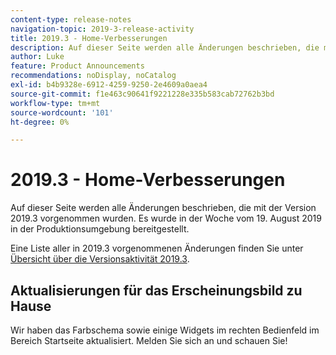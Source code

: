 ```yaml
---
content-type: release-notes
navigation-topic: 2019-3-release-activity
title: 2019.3 - Home-Verbesserungen
description: Auf dieser Seite werden alle Änderungen beschrieben, die mit der Version 2019.3 vorgenommen wurden. Es wurde in der Woche vom 19. August 2019 in der Produktionsumgebung bereitgestellt.
author: Luke
feature: Product Announcements
recommendations: noDisplay, noCatalog
exl-id: b4b9328e-6912-4259-9250-2e4609a0aea4
source-git-commit: f1e463c90641f9221228e335b583cab72762b3bd
workflow-type: tm+mt
source-wordcount: '101'
ht-degree: 0%

---
```


# 2019.3 - Home-Verbesserungen

Auf dieser Seite werden alle Änderungen beschrieben, die mit der Version 2019.3 vorgenommen wurden. Es wurde in der Woche vom 19. August 2019 in der Produktionsumgebung bereitgestellt.

Eine Liste aller in 2019.3 vorgenommenen Änderungen finden Sie unter [Übersicht über die Versionsaktivität 2019.3](../../../../product-announcements/product-releases/quarterly-release-archive/2019.3-release-activity/2019-3-release-activity-overview.md).

## Aktualisierungen für das Erscheinungsbild zu Hause

Wir haben das Farbschema sowie einige Widgets im rechten Bedienfeld im Bereich Startseite aktualisiert. Melden Sie sich an und schauen Sie!
